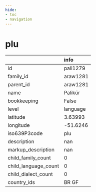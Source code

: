 ```yaml
---
hide:
- toc
- navigation
---
```

# plu
|                      | info     |
|:---------------------|:---------|
| id                   | pali1279 |
| family_id            | araw1281 |
| parent_id            | araw1281 |
| name                 | Palikúr  |
| bookkeeping          | False    |
| level                | language |
| latitude             | 3.63993  |
| longitude            | -51.6246 |
| iso639P3code         | plu      |
| description          | nan      |
| markup_description   | nan      |
| child_family_count   | 0        |
| child_language_count | 0        |
| child_dialect_count  | 0        |
| country_ids          | BR GF    |